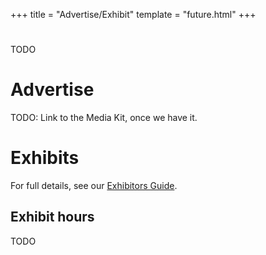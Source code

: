 +++
title = "Advertise/Exhibit"
template = "future.html"
+++

#
TODO

# Advertise

TODO: Link to the Media Kit, once we have it.

# Exhibits

For full details, see our <a href="/attachments/AGO 2024 Exhibits.pdf">Exhibitors Guide</a>.

## Exhibit hours

TODO
